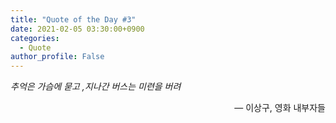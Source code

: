 ```yaml
---
title: "Quote of the Day #3"
date: 2021-02-05 03:30:00+0900
categories:
  - Quote
author_profile: False
---
```


*추억은 가슴에 묻고 ,지나간 버스는 미련을 버려*

<div style="text-align: right"> &mdash; 이상구, 영화 내부자들 </div>

